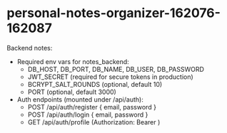 # personal-notes-organizer-162076-162087

Backend notes:
- Required env vars for notes_backend:
  - DB_HOST, DB_PORT, DB_NAME, DB_USER, DB_PASSWORD
  - JWT_SECRET (required for secure tokens in production)
  - BCRYPT_SALT_ROUNDS (optional, default 10)
  - PORT (optional, default 3000)
- Auth endpoints (mounted under /api/auth):
  - POST /api/auth/register { email, password }
  - POST /api/auth/login { email, password }
  - GET /api/auth/profile (Authorization: Bearer <token>)